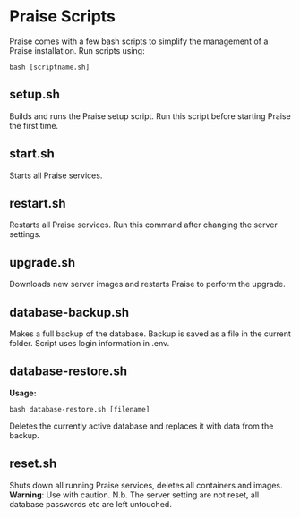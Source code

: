 # Praise Scripts

Praise comes with a few bash scripts to simplify the management of a Praise installation.
Run scripts using:

```
bash [scriptname.sh]
```

## setup.sh

Builds and runs the Praise setup script. Run this script before starting Praise the first time.

## start.sh

Starts all Praise services.

## restart.sh

Restarts all Praise services. Run this command after changing the server settings.

## upgrade.sh

Downloads new server images and restarts Praise to perform the upgrade.

## database-backup.sh

Makes a full backup of the database. Backup is saved as a file in the current folder. Script uses login information in .env.

## database-restore.sh

**Usage:**

```
bash database-restore.sh [filename]
```

Deletes the currently active database and replaces it with data from the backup.

## reset.sh

Shuts down all running Praise services, deletes all containers and images.  
**Warning**: Use with caution. N.b. The server setting are not reset, all database passwords etc are left untouched.

